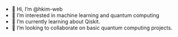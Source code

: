 - 👋 Hi, I’m @hkim-web
- 👀 I’m interested in machine learning and quantum computing
- 🌱 I’m currently learning about Qiskit.
- 💞️ I’m looking to collaborate on basic quantum computing projects.

<!---
hkim-web/hkim-web is a ✨ special ✨ repository because its `README.md` (this file) appears on your GitHub profile.
You can click the Preview link to take a look at your changes.
--->

